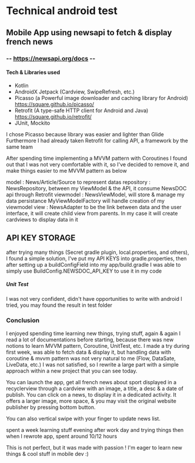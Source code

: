 # Technical android test
## Mobile App using newsapi to fetch & display french news
### -- https://newsapi.org/docs --

#### Tech & Libraries used
- Kotlin
- AndroidX Jetpack (Cardview, SwipeRefresh, etc.)
- Picasso (a Powerful image downloader and caching library for Android)
  https://square.github.io/picasso/
- Retrofit (A type-safe HTTP client for Android and Java)
  https://square.github.io/retrofit/
- JUnit, Mockito

I chose Picasso because library was easier and lighter than Glide
Furthermore I had already taken Retrofit for calling API, a framework by the same team

After spending time implementing a MVVM pattern with Coroutines I found out that I was not very
comfortable with it, so I've decided to remove it, and make things easier to me
MVVM pattern as below

model : News/Article/Source to represent datas
repository : NewsRepository, between my ViewModel & the API, it consume NewsDOC api through Retrofit
viewmodel : NewsViewModel, will store & manage my data persistance
MyViewModelFactory will handle creation of my viewmodel
view : NewsAdapter to be the link between data and the user interface, it will create child view
from parents. In my case it will create cardviews to display data in it

## API KEY STORAGE
after trying many things (Secret gradle plugin, local.properties, and others),
I found a simple solution, I've put my API KEYS into gradle.properties, then after
setting up a buildConfigField into my app/build.gradle
I was able to simply use BuildConfig.NEWSDOC_API_KEY to use it in my code

##### Unit Test
I was not very confident, didn't have opportunities to write with android
I tried, you may found the result in test folder


### Conclusion

I enjoyed spending time learning new things, trying stuff, again & again
I read a lot of documentations before starting, because there was new notions to learn
MVVM pattern, Coroutine, UnitTest, etc.
I made a try during first week, was able to fetch data & display it, but handling data with
coroutine & mvvm pattern was not very natural to me (Flow, DataSate, LiveData, etc.)
I was not satisfied, so I rewrite a large part with a simple approach within a new project that
you can see today.

You can launch the app, get all french news about sport displayed in a recyclerview through a
cardview with an image, a title, a desc & a date of publish.
You can click on a news, to display it in a dedicated activity.
It offers a larger image, more space, & you may visit the original website publisher by pressing
bottom button.

You can also vertical swipe with your finger to update news list.

spent a week learning stuff evening after work day and trying things
then when I rewrote app, spent around 10/12 hours

This is not perfect, but it was made with passion ! I'm eager to learn new
things & cool stuff in mobile dev :)




